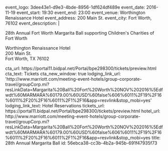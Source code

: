 event_logo: 3dee43e1-d9e3-4bde-8956-1df624df489e
event_date: 2016-11-19
event_start: 19:30
event_end: 23:00
event_venue: Worthington Renaissance Hotel
event_address: 200 Main St.
event_city: Fort Worth, 76102
event_description: |
  <p><strong></strong>28th Annual Fort Worth Margarita Ball supporting Children's Charities of Fort Worth
  </p>
  <p><span class="redactor-invisible-space">Worthington Renaissance Hotel<br>200 Main St.<br>Fort Worth, TX 76102<span class="redactor-invisible-space"></span></span>
  </p>
cta_url: https://portal11.bidpal.net/Portal/bpe298300/tickets/preview.html
cta_text: Tickets
cta_new_window: true
lodging_link_url: 'http://www.marriott.com/meeting-event-hotels/group-corporate-travel/groupCorp.mi?resLinkData=Margarita%20Ball%20Fort%20Worth%20NOV%202016%5Edfwdt%60MARMARA%60179.00%60USD%60false%606%6011%2F19%2F16%6011%2F20%2F16%6011%2F1%2F16&app=resvlink&stop_mobi=yes'
lodging_link_text: Hotel Reservations
tickets_url: https://portal11.bidpal.net/Portal/bpe298300/tickets/preview.html
hotel_url: http://www.marriott.com/meeting-event-hotels/group-corporate-travel/groupCorp.mi?resLinkData=Margarita%20Ball%20Fort%20Worth%20NOV%202016%5Edfwdt%60MARMARA%60179.00%60USD%60false%606%6011%2F19%2F16%6011%2F20%2F16%6011%2F1%2F16&app=resvlink&stop_mobi=yes
title: 28th Annual Margarita Ball
id: 56ebca38-cc3b-4b2a-945b-691f47935f73
